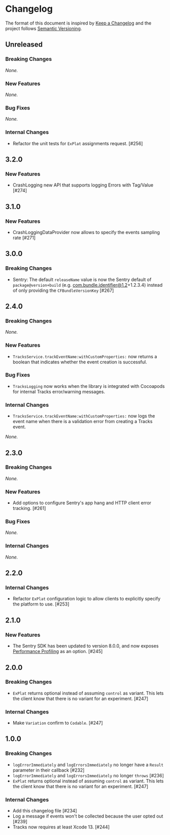 # Changelog

The format of this document is inspired by [Keep a Changelog](https://keepachangelog.com/en/1.0.0/) and the project follows [Semantic Versioning](https://semver.org/spec/v2.0.0.html).

<!-- This is a comment, you won't see it when GitHub renders the Markdown file.

When releasing a new version:

1. Remove any empty section (those with `_None._`)
2. Update the `## Unreleased` header to `## <version_number>`
3. Add a new "Unreleased" section for the next iteration, by copy/pasting the following template:

## Unreleased

### Breaking Changes

_None._

### New Features

_None._

### Bug Fixes

_None._

### Internal Changes

_None._

-->

## Unreleased

### Breaking Changes

_None._

### New Features

_None._

### Bug Fixes

_None._

### Internal Changes

- Refactor the unit tests for `ExPlat` assignments request. [#256]

## 3.2.0

### New Features

- CrashLogging new API that supports logging Errors with Tag/Value [#274]

## 3.1.0

### New Features

- CrashLoggingDataProvider now allows to specify the events sampling rate [#271]

## 3.0.0

### Breaking Changes

- Sentry: The default `releaseName` value is now the Sentry default of `package@version+build` (e.g. com.bundle.identifier@1.2+1.2.3.4) instead of only providing the `CFBundleVersionKey` [#267]

## 2.4.0

### Breaking Changes

_None._

### New Features

- `TracksService.trackEventName:withCustomProperties:` now returns a boolean that indicates whether the event creation is successful.

### Bug Fixes

- `TracksLogging` now works when the library is integrated with Cocoapods for internal Tracks error/warning messages.

### Internal Changes

- `TracksService.trackEventName:withCustomProperties:` now logs the event name when there is a validation error from creating a Tracks event.

_None._

## 2.3.0

### Breaking Changes

_None._

### New Features

- Add options to configure Sentry's app hang and HTTP client error tracking. [#261]

### Bug Fixes

_None._

### Internal Changes

_None._

## 2.2.0

### Internal Changes

- Refactor `ExPlat` configuration logic to allow clients to explicitly specify the platform to use. [#253]

## 2.1.0

### New Features

- The Sentry SDK has been updated to version 8.0.0, and now exposes [Performance Profiling](https://docs.sentry.io/product/profiling/) as an option. [#245]

## 2.0.0

### Breaking Changes

- `ExPlat` returns optional instead of assuming `control` as variant. This lets the client know that there is no variant for an experiment. [#247]

### Internal Changes

- Make `Variation` confirm to `Codable`. [#247]

## 1.0.0

### Breaking Changes

- `logErrorImmediately` and `logErrorsImmediately` no longer have a `Result` parameter in their callback [#232]
- `logErrorImmediately` and `logErrorsImmediately` no longer `throws` [#236]
- `ExPlat` returns optional instead of assuming `control` as variant. This lets the client know that there is no variant for an experiment. [#247]

### Internal Changes

- Add this changelog file [#234]
- Log a message if events won't be collected because the user opted out [#239]
- Tracks now requires at least Xcode 13. [#244]
